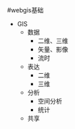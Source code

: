 #webgis基础

* GIS
    * 数据
        * 二维、三维
        * 矢量、影像
        * 流时
    * 表达
        * 二维
        * 三维 
    * 分析
        * 空间分析
        * 统计
    * 共享
